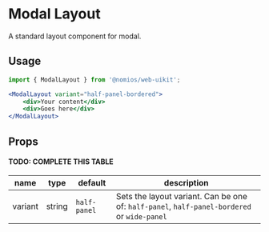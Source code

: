 # Modal Layout

A standard layout component for modal.

## Usage

```jsx
import { ModalLayout } from '@nomios/web-uikit';

<ModalLayout variant="half-panel-bordered">
    <div>Your content</div>
    <div>Goes here</div>
</ModalLayout>
```

## Props

#### TODO: COMPLETE THIS TABLE

| name | type | default | description |
| ---- | ---- | ------- | ----------- |
| variant | string | `half-panel` | Sets the layout variant. Can be one of: `half-panel`, `half-panel-bordered` or `wide-panel` |
